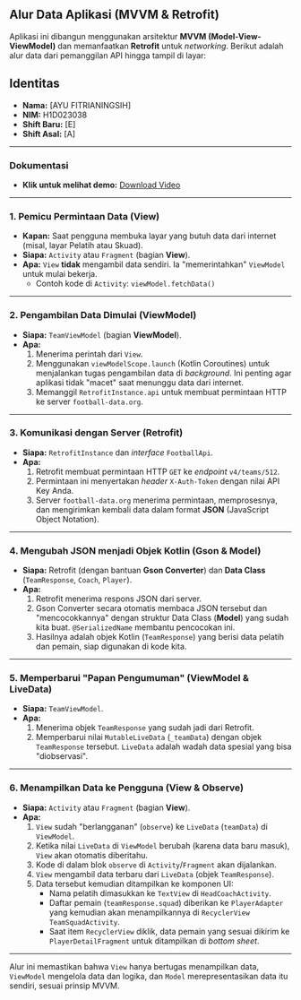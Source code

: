 ## Alur Data Aplikasi (MVVM & Retrofit)

Aplikasi ini dibangun menggunakan arsitektur **MVVM (Model-View-ViewModel)** dan memanfaatkan **Retrofit** untuk *networking*. Berikut adalah alur data dari pemanggilan API hingga tampil di layar:

## Identitas

* **Nama:** [AYU FITRIANINGSIH]
* **NIM:** H1D023038
* **Shift Baru:** [E]
* **Shift Asal:** [A]
---
### Dokumentasi
* **Klik untuk melihat demo:** [Download Video](https://github.com/ayfitrian/Responsi-1-Mobile-H1D023038/raw/main/app/videos/demoresponsi.mp4)
---

### 1. Pemicu Permintaan Data (View)
* **Kapan:** Saat pengguna membuka layar yang butuh data dari internet (misal, layar Pelatih atau Skuad).
* **Siapa:** `Activity` atau `Fragment` (bagian **View**).
* **Apa:** `View` **tidak** mengambil data sendiri. Ia "memerintahkan" `ViewModel` untuk mulai bekerja.
    * Contoh kode di `Activity`: `viewModel.fetchData()`

---

### 2. Pengambilan Data Dimulai (ViewModel)
* **Siapa:** `TeamViewModel` (bagian **ViewModel**).
* **Apa:**
    1.  Menerima perintah dari `View`.
    2.  Menggunakan `viewModelScope.launch` (Kotlin Coroutines) untuk menjalankan tugas pengambilan data di *background*. Ini penting agar aplikasi tidak "macet" saat menunggu data dari internet.
    3.  Memanggil `RetrofitInstance.api` untuk membuat permintaan HTTP ke server `football-data.org`.

---

### 3. Komunikasi dengan Server (Retrofit)
* **Siapa:** `RetrofitInstance` dan *interface* `FootballApi`.
* **Apa:**
    1.  Retrofit membuat permintaan HTTP `GET` ke *endpoint* `v4/teams/512`.
    2.  Permintaan ini menyertakan *header* `X-Auth-Token` dengan nilai API Key Anda.
    3.  Server `football-data.org` menerima permintaan, memprosesnya, dan mengirimkan kembali data dalam format **JSON** (JavaScript Object Notation).

---

### 4. Mengubah JSON menjadi Objek Kotlin (Gson & Model)
* **Siapa:** Retrofit (dengan bantuan **Gson Converter**) dan **Data Class** (`TeamResponse`, `Coach`, `Player`).
* **Apa:**
    1.  Retrofit menerima respons JSON dari server.
    2.  Gson Converter secara otomatis membaca JSON tersebut dan "mencocokkannya" dengan struktur Data Class (**Model**) yang sudah kita buat. `@SerializedName` membantu pencocokan ini.
    3.  Hasilnya adalah objek Kotlin (`TeamResponse`) yang berisi data pelatih dan pemain, siap digunakan di kode kita.

---

### 5. Memperbarui "Papan Pengumuman" (ViewModel & LiveData)
* **Siapa:** `TeamViewModel`.
* **Apa:**
    1.  Menerima objek `TeamResponse` yang sudah jadi dari Retrofit.
    2.  Memperbarui nilai `MutableLiveData` (`_teamData`) dengan objek `TeamResponse` tersebut. `LiveData` adalah wadah data spesial yang bisa "diobservasi".

---

### 6. Menampilkan Data ke Pengguna (View & Observe)
* **Siapa:** `Activity` atau `Fragment` (bagian **View**).
* **Apa:**
    1.  `View` sudah "berlangganan" (`observe`) ke `LiveData` (`teamData`) di `ViewModel`.
    2.  Ketika nilai `LiveData` di `ViewModel` berubah (karena data baru masuk), `View` akan otomatis diberitahu.
    3.  Kode di dalam blok `observe` di `Activity`/`Fragment` akan dijalankan.
    4.  `View` mengambil data terbaru dari `LiveData` (objek `TeamResponse`).
    5.  Data tersebut kemudian ditampilkan ke komponen UI:
        * Nama pelatih dimasukkan ke `TextView` di `HeadCoachActivity`.
        * Daftar pemain (`teamResponse.squad`) diberikan ke `PlayerAdapter` yang kemudian akan menampilkannya di `RecyclerView` `TeamSquadActivity`.
        * Saat item `RecyclerView` diklik, data pemain yang sesuai dikirim ke `PlayerDetailFragment` untuk ditampilkan di *bottom sheet*.

---

Alur ini memastikan bahwa `View` hanya bertugas menampilkan data, `ViewModel` mengelola data dan logika, dan `Model` merepresentasikan data itu sendiri, sesuai prinsip MVVM.
